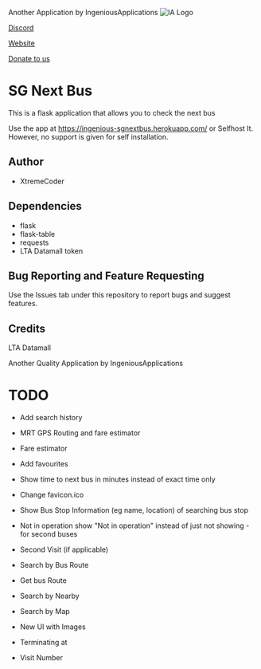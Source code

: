 
Another Application by IngeniousApplications
![IA Logo](http://ingeniousapps.tk/cdn/IA_Logo.png)

[Discord](http://ingeniousapps.tk/discord)

[Website](http://ingeniousapps.tk)

[Donate to us](https://patreon.com/eltontay11)
# SG Next Bus
This is a flask application that allows you to check the next bus

Use the app at https://ingenious-sgnextbus.herokuapp.com/ or Selfhost It. However, no support is given for self installation.

## Author

- XtremeCoder


## Dependencies

- flask
- flask-table
- requests
- LTA Datamall token


## Bug Reporting and Feature Requesting
Use the Issues tab under this repository to report bugs and suggest features.

## Credits 
LTA Datamall


Another Quality Application by IngeniousApplications


# TODO

- Add search history 

- MRT GPS Routing and fare estimator

- Fare estimator

- Add favourites

- Show time to next bus in minutes instead of exact time only

- Change favicon.ico 

- Show Bus Stop Information (eg name, location) of searching bus stop

- Not in operation show "Not in operation" instead of just not showing - for second buses

- Second Visit (if applicable)

- Search by Bus Route

- Get bus Route

- Search by Nearby

- Search by Map

- New UI with Images

- Terminating at

- Visit Number
